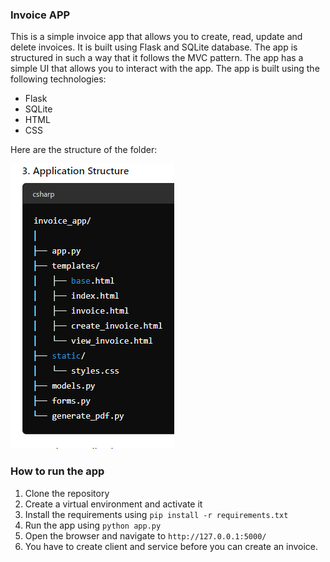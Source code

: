 ### Invoice APP
This is a simple invoice app that allows you to create, read, update and delete invoices. It is built using Flask and SQLite database. The app is structured in such a way that it follows the MVC pattern. The app has a simple UI that allows you to interact with the app. The app is built using the following technologies:
- Flask
- SQLite
- HTML
- CSS
  

Here are the structure of the folder:

![image](images/app_structure.png)

### How to run the app
1. Clone the repository
2. Create a virtual environment and activate it
3. Install the requirements using `pip install -r requirements.txt`
4. Run the app using `python app.py`
5. Open the browser and navigate to `http://127.0.0.1:5000/`
6. You have to create client and service before you can create an invoice.